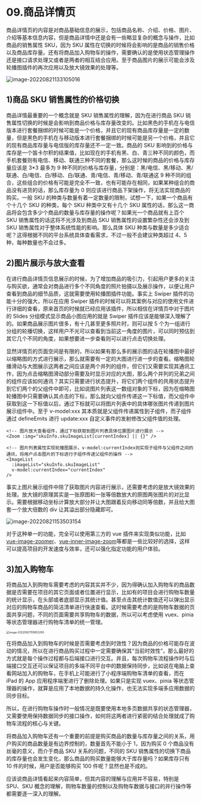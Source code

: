 # 09.商品详情页

商品详情页的内容是对商品基础信息的展示，包括商品名称、介绍、价格、图片、介绍等基本信息内容，但是商品详情中还是会有一些略显复杂的概念与操作，比如商品的销售属性 SKU，因为 SKU 属性在切换的时候将会影响的是商品的销售价格以及商品库存量。还有将商品加入购物车的操作，需要确认的是使用状态管理操作还是接口请求处理又或者是两者的相互结合应用。至于商品图片的展示可能会涉及轮播图插件的再次应用以及放大镜效果的处理等。

![image-20220821133105016](http://qn.chinavanes.com/qiniu_picGo/image-20220821133105016.png)

## 1)商品 SKU 销售属性的价格切换

商品详情最重要的一个概念就是 SKU 销售属性的理解，因为在进行商品 SKU 销售属性切换的时候是会影响到商品价格与库存量改变的。比如黑色的手机在与电信版本进行套餐捆绑的时候可能是一个价格，并且它的现有商品库存量是一定的数量，但是黑色的手机在与移动版本进行套餐捆绑的时候可能是另一个价格，并且它的现有商品库存量与电信版的库存量还不一定一致。商品的 SKU 影响到的价格与库存是一个笛卡尔积的结果值，比如现在的手机有黑、白、青三种不同的颜色，而手机套餐则有电信、移动、联通三种不同的套餐，那么这时候的商品的价格与库存量应该是 3\*3 最多为 9 种不同的价格与库存量，分别是：黑/电信、黑/移动、黑/联通、白/电信、白/移动、白/联通、青/电信、青/移动、青/联通这 9 种不同的组合，这些组合的价格有可能是完全不一致，也有可能存在相同，如果某种组合的商品没有进货的话，那么库存量为 0 则应该进行商品下架操作，将无法实现商品的购买。一般 SKU 的种类与数量有着一定数量的限制，试想一下，如果一个商品有个十几个 SKU 的种类，每个 SKU 种类中又有十几个 SKU 属性的话，那么这一商品将会包含多少个商品的数量与库存量的操作呢？如果光一个商品就有上百个 SKU 销售属性的话这将不光涉及到商品 SKU 销售属性的设置繁杂性还会涉及到 SKU 销售属性对于整体系统性能的影响。那么具体 SKU 种类与数量是多少适合呢？这得根据不同的平台系统具体查看需求，不过一般不会建议种类超过 4、5 种，每种数量也不会过多。

## 2)图片展示与放大查看

在进行商品详情页信息展示的时候，为了增加商品的吸引力，引起用户更多的关注与购买欲，通常会对商品进行多个不同角度的照片拍摄以及展示操作，以便让用户查看到商品的细节品质，这就需要使用轮播图插件功能。事实上 Swiper 插件的功能十分的强大，所以在应用 Swiper 插件的时候可以将其案例与对应的使用文件进行详细的查看，原来首页的时候就已经应用该插件，所以相信在详情页中对于图片的 Slides 分组模式显示商品小图应用的就是 Swiper 插件应该是能够深入理解了的。如果商品展示图片很多，有十几甚至更多照片时，则可以按 5 个为一组进行分组的轮播切换，这样用户不光可以查看到当前这一角度的图片，可以同时预估到其它几个不同的角度，如果想要进一步查看则可以进行点击切换处理。

显然详情页的页面空间是有限的，所以如果有那么多的展示图的话在轮播图中最好以缩略图的方式进行展示，那么就需要有一定的大图进行进一步的查看。缩略图轮播滑动与大图展示这两者之间应该是两个并列的组件，但它们又需要实现其通讯工作，因为点击缩略图滑动部分需要及时显示对应的大图，那么两个并列的兄弟之间的组件应该如何通讯？其实只需要进行状态提升，将它们两个组件的共用状态提升到它们两个的父组件中即可，比如说图片列表这一数组对象的下标，因为在缩略图轮播图中只需要确认其点击的下标，那么就向父组件传递这一下标值，而父组件中获取到这一下标值以后，通过下标就可以将图片列表中的具体哪张图片传递到图片展示组件中。至于 v-model:xxx 其本质就是父组件传递属性到子组件，而子组件通过 defineEmits 进行 update:xxx 自定义事件的发射修改父组件值的处理。

```vue
<!-- 图片放大查看组件，通过下标获取到图片列表具体位置图片进行展示 -->
<Zoom :img="skuInfo.skuImageList[currentIndex] || {}" />

<!-- 图片列表属性实现轮播图展示，v-model:currentIndex则实现子组件与父组件之间的通讯，将用户点击图片的下标进行子组件传递父组件的操作 -->
<ImageList
  :imageList="skuInfo.skuImageList"
  v-model:currentIndex="currentIndex"
/>
```

事实上图片展示组件中除了获取图片内容进行展示，还需要考虑的是放大镜效果的处理。放大镜的原理其实是一张原图和一张等倍数放大的原图两张图片的对比显示。需要根据移动坐标计算放大部分并让大图跟着反向移动同等倍数，并且给大图套一个放大倍数的 div 让其溢出部分隐藏即可。

![image-20220821153503154](http://qn.chinavanes.com/qiniu_picGo/image-20220821153503154.png)

对于这种单一的功能，完全可以使用第三方的 vue 插件来实现类似功能，比如[vue-image-zoomer](https://samueljon.es/vue-image-zoomer/)、[vue-inner-image-zoom](https://laurenashpole.github.io/vue-inner-image-zoom/#/)等都是一些比较好的选择，这样可以提高项目的开发速度与效率，还可以强化指定功能的用户体验。

## 3)加入购物车

将商品加入到购物车需要考虑的内容其实并不少，因为得确认加入购物车的商品数据是否需要在项目的其它页面或者位置进行显示，比如有的项目会进行购物车数量的统计显示，在头部或者底部显示其统计值。甚至点击其统计数值还可以弹出显示对应的购物车商品的简洁清单进行快速查看。这时候需要考虑的是购物车数据的页面共享问题，不同的页面需要共享购物车的数据，所以可以考虑使用 vuex、pinia 等状态管理器进行购物车清单的统一管理。

<img src="http://qn.chinavanes.com/qiniu_picGo/image-20220821155653293.png" alt="image-20220821155653293" style="zoom: 50%;" />

在将商品加入到购物车的时候是否需要考虑到时效性？因为商品的价格可能存在波动的情况，所以在进行商品购买过程中一定需要确保其“当前时效性”，那么最好的方式就是每个操作过程都与后端接口进行交互。并且，每次购物车流程操作时与后端接口交互还可以保证项目的多端不同平台中的数据保持同步，比如说在电脑上查看网站加入的购物车，在手机上可能进行了小程序端购物车清单的查看，而在 iPad 的 App 应用程序端里进行了删除处理。如果只是实现 vuex、pinia 等状态管理器的操作，就算是应用了本地数据的持久化操作，也无法实现多端多应用数据的同步目标。

所以，在进行购物车操作时一般情况是既要使用本地多页数据共享的状态管理器，又需要使用保持数据同步的接口操作，如何将这两者进行紧密的结合处理就成了购物车流程的核心与关键。

将商品加入购物车还有一个重要的前提是购买商品的数量与库存量之间的关系，用户购买的商品数量是有边界控制的，数量首先不能小于 1，因为购买 0 个商品没有丝毫的意义，而介于商品 SKU 关系的问题，不同的 SKU 销售属性的切换下商品的库存量也会发生变化，那么商品的购买数量能够大于库存量吗？如果库存只有 10 件的时候，用户是否能够购买 100 件呢？显然也是不成的。

应该说商品详情看起来内容简单，但其内容的理解与应用并不容易，特别是 SPU、SKU 概念的理解，购物车数量的控制以及购物车数据与接口的并行操作等都需要逐一深入的理解。
